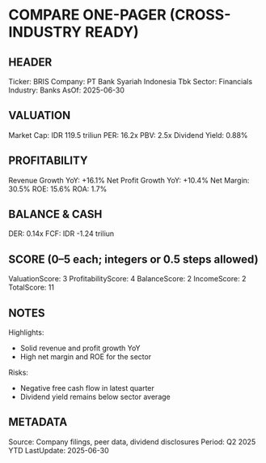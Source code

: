 # COMPARE ONE-PAGER (CROSS-INDUSTRY READY)

## HEADER
Ticker: BRIS
Company: PT Bank Syariah Indonesia Tbk
Sector: Financials
Industry: Banks
AsOf: 2025-06-30

## VALUATION
Market Cap: IDR 119.5 triliun
PER: 16.2x
PBV: 2.5x
Dividend Yield: 0.88%

## PROFITABILITY
Revenue Growth YoY: +16.1%
Net Profit Growth YoY: +10.4%
Net Margin: 30.5%
ROE: 15.6%
ROA: 1.7%

## BALANCE & CASH
DER: 0.14x
FCF: IDR -1.24 triliun

## SCORE (0–5 each; integers or 0.5 steps allowed)
ValuationScore: 3
ProfitabilityScore: 4
BalanceScore: 2
IncomeScore: 2
TotalScore: 11

## NOTES
Highlights:
- Solid revenue and profit growth YoY
- High net margin and ROE for the sector

Risks:
- Negative free cash flow in latest quarter
- Dividend yield remains below sector average

## METADATA
Source: Company filings, peer data, dividend disclosures
Period: Q2 2025 YTD
LastUpdate: 2025-06-30